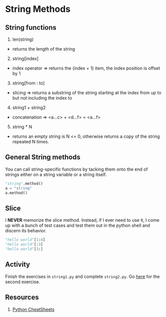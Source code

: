# String Methods

## String functions
1. len(string)
  - returns the length of the string
2. string[index]
  - index operator => returns the (index + 1) item, the index position is offset by 1
3. string[from : to]
  - slicing => returns a substring of the string starting at the index from up to but not including the index to
4. string1 + string2
  - concatenation => <a...c> + <d...f> = <a...f>
5. string * N
  - returns an empty string is N <= 0, otherwise returns a copy of the string repeated N times.

## General String methods
You can call string-specific functions by tacking them onto the end of strings either on a string variable or a string itself.
```python
"string".method()
a = "string"
a.method()
```

## Slice
I **NEVER** memorize the slice method. Instead, if I ever need to use it, I come up with a bunch of test cases and test them out in the python shell and discern its behavior.
```python
"hello world"[1:4]
"hello world"[:3]
"hello world"[3:]
```

## Activity
Finish the exercises in `string1.py` and complete `string2.py`.
Go [here](string2.py) for the second exercise.

## Resources
1. [Python CheatSheets](https://ehmatthes.github.io/pcc/cheatsheets/README.html)
